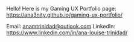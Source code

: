 Hello! Here is my Gaming UX Portfolio page: https://ana3nity.github.io/gaming-ux-portfolio/

Email: anamtrinidad@outlook.com
LinkedIn: https://www.linkedin.com/in/ana-louise-trinidad/
